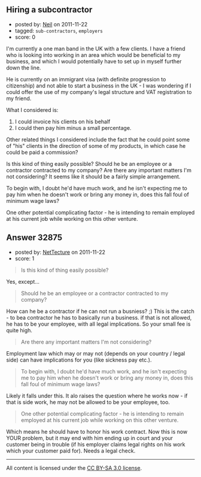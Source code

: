 ## Hiring a subcontractor

- posted by: [Neil](https://stackexchange.com/users/-1/13681-neil) on 2011-11-22
- tagged: `sub-contractors`, `employers`
- score: 0

I'm currently a one man band in the UK with a few clients.  I have a friend who is looking into working in an area which would be beneficial to my business, and which I would potentially have to set up in myself further down the line.  

He is currently on an immigrant visa (with definite progression to citizenship) and not able to start a business in the UK - I was wondering if I could offer the use of my company's legal structure and VAT registration to my friend.

What I considered is:

1. I could invoice his clients on his behalf
2. I could then pay him minus a small percentage.

Other related things I considered include the fact that he could point some of "his" clients in the direction of some of my products, in which case he could be paid a commission?

Is this kind of thing easily possible?  Should he be an employee or a contractor contracted to my company?  Are there any important matters I'm not considering?  It seems like it should be a fairly simple arrangement.  

To begin with, I doubt he'd have much work, and he isn't expecting me to pay him when he doesn't work or bring any money in, does this fall foul of minimum wage laws?  

One other potential complicating factor - he is intending to remain employed at his current job while working on this other venture.


## Answer 32875

- posted by: [NetTecture](https://stackexchange.com/users/-1/3350-nettecture) on 2011-11-22
- score: 1

> Is this kind of thing easily possible?

Yes, except...

> Should he be an employee or a contractor contracted to my company?

How can he be a contractor if he can not run a busniess? ;) This is the catch - to bea contractor he has to basically run a business. if that is not allowed, he has to be your employee, with all legal implications. So your small fee is quite high.

> Are there any important matters I'm not considering? 

Employment law which may or may not (depends on your country / legal side) can have implications for you (like sickness pay etc.).

> To begin with, I doubt he'd have much work, and he isn't expecting me to pay him when he 
> doesn't work or bring any money in, does this fall foul of minimum wage laws? 

Likely it falls under this. It alo raises the question where he works now - if that is side work, he may not be allowed to be your employee, too.

> One other potential complicating factor - he is intending to remain employed at his current 
> job while working on this other venture.

Which means he should have to honor his work contract. Now this is now YOUR problem, but it may end with him ending up in court and your customer being in trouble (if his employer claims legal rights on his work which your customer paid for). Needs a legal check.



---

All content is licensed under the [CC BY-SA 3.0 license](https://creativecommons.org/licenses/by-sa/3.0/).
